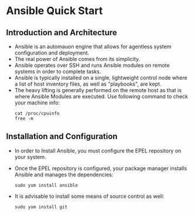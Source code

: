 # Ansible Quick Start

## Introduction and Architecture
- Ansible is an automauon engine that allows for agentless system configuration and deployment.
- The real power of Ansible comes from its simplicity.
- Ansible operates over SSH and runs Ansible modules on remote systems in order to complete tasks.
- Ansible is typically installed on a single, lightweight control node where a list of host inventory files, as well as "playbooks", are kept.
- The heavy lifting is generally performed on the remote host as that is where Ansible Modules are executed.
    Use following command to check your machine info:
    ```shell
    cat /proc/cpuinfo
    free -m
    ```

## Installation and Configuration

- In order to Install Ansible, you must configure the EPEL repository on your system.

- Once the EPEL repository is configured, your package manager installs Ansible and manages the
dependencies:
    ```shell
    sudo yum install ansible
    ```
- It is advisable to install some means of source
control as well:
    ```shell
    sudo yum install git
    ```